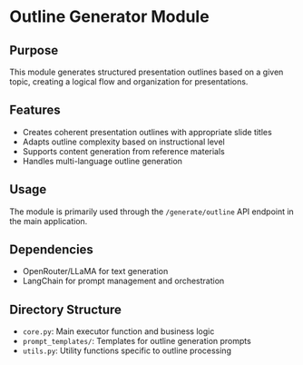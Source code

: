 # Outline Generator Module

## Purpose
This module generates structured presentation outlines based on a given topic, creating a logical flow and organization for presentations.

## Features
- Creates coherent presentation outlines with appropriate slide titles
- Adapts outline complexity based on instructional level
- Supports content generation from reference materials
- Handles multi-language outline generation

## Usage
The module is primarily used through the `/generate/outline` API endpoint in the main application.

## Dependencies
- OpenRouter/LLaMA for text generation
- LangChain for prompt management and orchestration

## Directory Structure
- `core.py`: Main executor function and business logic
- `prompt_templates/`: Templates for outline generation prompts
- `utils.py`: Utility functions specific to outline processing 